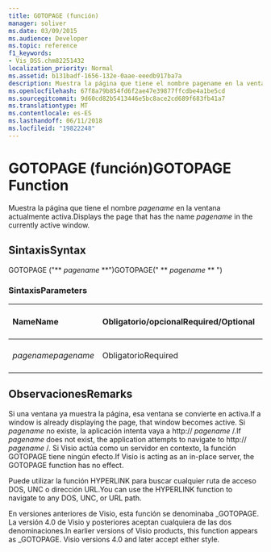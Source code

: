 ```yaml
---
title: GOTOPAGE (función)
manager: soliver
ms.date: 03/09/2015
ms.audience: Developer
ms.topic: reference
f1_keywords:
- Vis_DSS.chm82251432
localization_priority: Normal
ms.assetid: b131badf-1656-132e-0aae-eeedb917ba7a
description: Muestra la página que tiene el nombre pagename en la ventana actualmente activa.
ms.openlocfilehash: 67f8a79b854fd6f2ae47e39877ffcdbe4a1be5cd
ms.sourcegitcommit: 9d60cd82b5413446e5bc8ace2cd689f683fb41a7
ms.translationtype: MT
ms.contentlocale: es-ES
ms.lasthandoff: 06/11/2018
ms.locfileid: "19822248"
---
```

# <a name="gotopage-function"></a><span data-ttu-id="d1ffe-103">GOTOPAGE (función)</span><span class="sxs-lookup"><span data-stu-id="d1ffe-103">GOTOPAGE Function</span></span>

<span data-ttu-id="d1ffe-104">Muestra la página que tiene el nombre *pagename* en la ventana actualmente activa.</span><span class="sxs-lookup"><span data-stu-id="d1ffe-104">Displays the page that has the name  *pagename*  in the currently active window.</span></span> 
  
## <a name="syntax"></a><span data-ttu-id="d1ffe-105">Sintaxis</span><span class="sxs-lookup"><span data-stu-id="d1ffe-105">Syntax</span></span>

<span data-ttu-id="d1ffe-106">GOTOPAGE ("** *pagename* **")</span><span class="sxs-lookup"><span data-stu-id="d1ffe-106">GOTOPAGE(" ** *pagename* ** ")</span></span> 
  
### <a name="parameters"></a><span data-ttu-id="d1ffe-107">Sintaxis</span><span class="sxs-lookup"><span data-stu-id="d1ffe-107">Parameters</span></span>

|<span data-ttu-id="d1ffe-108">**Name**</span><span class="sxs-lookup"><span data-stu-id="d1ffe-108">**Name**</span></span>|<span data-ttu-id="d1ffe-109">**Obligatorio/opcional**</span><span class="sxs-lookup"><span data-stu-id="d1ffe-109">**Required/Optional**</span></span>|<span data-ttu-id="d1ffe-110">**Tipo de datos**</span><span class="sxs-lookup"><span data-stu-id="d1ffe-110">**Data Type**</span></span>|<span data-ttu-id="d1ffe-111">**Descripción**</span><span class="sxs-lookup"><span data-stu-id="d1ffe-111">**Description**</span></span>|
|:-----|:-----|:-----|:-----|
| <span data-ttu-id="d1ffe-112">_pagename_</span><span class="sxs-lookup"><span data-stu-id="d1ffe-112">_pagename_</span></span> <br/> |<span data-ttu-id="d1ffe-113">Obligatorio</span><span class="sxs-lookup"><span data-stu-id="d1ffe-113">Required</span></span>  <br/> |<span data-ttu-id="d1ffe-114">**String**</span><span class="sxs-lookup"><span data-stu-id="d1ffe-114">**String**</span></span> <br/> |<span data-ttu-id="d1ffe-115">El nombre de la página a la que ir.</span><span class="sxs-lookup"><span data-stu-id="d1ffe-115">The name of the page to go to.</span></span>  <br/> |
   
## <a name="remarks"></a><span data-ttu-id="d1ffe-116">Observaciones</span><span class="sxs-lookup"><span data-stu-id="d1ffe-116">Remarks</span></span>

<span data-ttu-id="d1ffe-117">Si una ventana ya muestra la página, esa ventana se convierte en activa.</span><span class="sxs-lookup"><span data-stu-id="d1ffe-117">If a window is already displaying the page, that window becomes active.</span></span> <span data-ttu-id="d1ffe-118">Si *pagename* no existe, la aplicación intenta vaya a http:// *pagename* /.</span><span class="sxs-lookup"><span data-stu-id="d1ffe-118">If  *pagename*  does not exist, the application attempts to navigate to http://  *pagename*  /.</span></span> <span data-ttu-id="d1ffe-119">Si Visio actúa como un servidor en contexto, la función GOTOPAGE tiene ningún efecto.</span><span class="sxs-lookup"><span data-stu-id="d1ffe-119">If Visio is acting as an in-place server, the GOTOPAGE function has no effect.</span></span> 
  
<span data-ttu-id="d1ffe-120">Puede utilizar la función HYPERLINK para buscar cualquier ruta de acceso DOS, UNC o dirección URL.</span><span class="sxs-lookup"><span data-stu-id="d1ffe-120">You can use the HYPERLINK function to navigate to any DOS, UNC, or URL path.</span></span> 
  
<span data-ttu-id="d1ffe-p102">En versiones anteriores de Visio, esta función se denominaba _GOTOPAGE. La versión 4.0 de Visio y posteriores aceptan cualquiera de las dos denominaciones.</span><span class="sxs-lookup"><span data-stu-id="d1ffe-p102">In earlier versions of Visio products, this function appears as _GOTOPAGE. Visio versions 4.0 and later accept either style.</span></span> 
  

